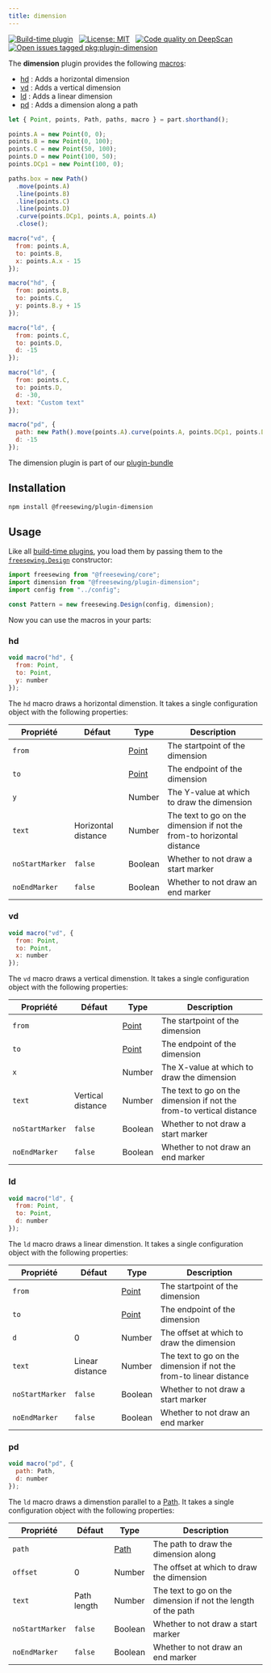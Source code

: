 ```yaml
---
title: dimension
---
```


[![Build-time plugin](https://img.shields.io/badge/Type-build--time-purple.svg)](/plugins) &nbsp; [![License: MIT](https://img.shields.io/npm/l/@freesewing/plugin-dimension.svg?label=License)](https://www.npmjs.com/package/@freesewing/plugin-dimension) &nbsp; [![Code quality on DeepScan](https://deepscan.io/api/teams/2114/projects/2993/branches/23256/badge/grade.svg)](https://deepscan.io/dashboard#view=project&tid=2114&pid=2993&bid=23256) &nbsp; [![Open issues tagged pkg:plugin-dimension](https://img.shields.io/github/issues/freesewing/freesewing/pkg:plugin-dimension.svg?label=Issues)](https://github.com/freesewing/freesewing/issues?q=is%3Aissue+is%3Aopen+label%3Apkg%3Aplugin-dimension)

The **dimension** plugin provides the following [macros](/plugins#macros):

- [hd](#hd) : Adds a horizontal dimension
- [vd](#vd) : Adds a vertical dimension
- [ld](#ld) : Adds a linear dimension
- [pd](#pd) : Adds a dimension along a path

<Example part="plugin_dimension" caption="An example of the different dimensinon macros" design={false} />

```js
let { Point, points, Path, paths, macro } = part.shorthand();

points.A = new Point(0, 0);
points.B = new Point(0, 100);
points.C = new Point(50, 100);
points.D = new Point(100, 50);
points.DCp1 = new Point(100, 0);

paths.box = new Path()
  .move(points.A)
  .line(points.B)
  .line(points.C)
  .line(points.D)
  .curve(points.DCp1, points.A, points.A)
  .close();

macro("vd", {
  from: points.A,
  to: points.B,
  x: points.A.x - 15
});

macro("hd", {
  from: points.B,
  to: points.C,
  y: points.B.y + 15
});

macro("ld", {
  from: points.C,
  to: points.D,
  d: -15
});

macro("ld", {
  from: points.C,
  to: points.D,
  d: -30,
  text: "Custom text"
});

macro("pd", {
  path: new Path().move(points.A).curve(points.A, points.DCp1, points.D),
  d: -15
});
```

<Tip>

The dimension plugin is part of our [plugin-bundle](/plugins/bundle)

</Tip>

## Installation

```bash
npm install @freesewing/plugin-dimension
```

## Usage

Like all [build-time plugins](/plugins#build-time-plugins), you load them by passing them to the [`freesewing.Design`](/api#design) constructor:

```js
import freesewing from "@freesewing/core";
import dimension from "@freesewing/plugin-dimension";
import config from "../config";

const Pattern = new freesewing.Design(config, dimension);
```

Now you can use the macros in your parts:

### hd

```js
void macro("hd", {
  from: Point,
  to: Point,
  y: number
});
```

The `hd` macro draws a horizontal dimenstion. It takes a single configuration object with the following properties:

| Propriété       | Défaut              | Type                | Description                                                            |
| --------------- | ------------------- | ------------------- | ---------------------------------------------------------------------- |
| `from`          |                     | [Point](/api/point) | The startpoint of the dimension                                        |
| `to`            |                     | [Point](/api/point) | The endpoint of the dimension                                          |
| `y`             |                     | Number              | The Y-value at which to draw the dimension                             |
| `text`          | Horizontal distance | Number              | The text to go on the dimension if not the from-to horizontal distance |
| `noStartMarker` | `false`             | Boolean             | Whether to not draw a start marker                                     |
| `noEndMarker`   | `false`             | Boolean             | Whether to not draw an end marker                                      |


### vd

```js
void macro("vd", {
  from: Point,
  to: Point,
  x: number
});
```

The `vd` macro draws a vertical dimenstion. It takes a single configuration object with the following properties:

| Propriété       | Défaut            | Type                | Description                                                          |
| --------------- | ----------------- | ------------------- | -------------------------------------------------------------------- |
| `from`          |                   | [Point](/api/point) | The startpoint of the dimension                                      |
| `to`            |                   | [Point](/api/point) | The endpoint of the dimension                                        |
| `x`             |                   | Number              | The X-value at which to draw the dimension                           |
| `text`          | Vertical distance | Number              | The text to go on the dimension if not the from-to vertical distance |
| `noStartMarker` | `false`           | Boolean             | Whether to not draw a start marker                                   |
| `noEndMarker`   | `false`           | Boolean             | Whether to not draw an end marker                                    |


### ld

```js
void macro("ld", {
  from: Point,
  to: Point,
  d: number
});
```

The `ld` macro draws a linear dimenstion. It takes a single configuration object with the following properties:

| Propriété       | Défaut          | Type                | Description                                                        |
| --------------- | --------------- | ------------------- | ------------------------------------------------------------------ |
| `from`          |                 | [Point](/api/point) | The startpoint of the dimension                                    |
| `to`            |                 | [Point](/api/point) | The endpoint of the dimension                                      |
| `d`             | 0               | Number              | The offset at which to draw the dimension                          |
| `text`          | Linear distance | Number              | The text to go on the dimension if not the from-to linear distance |
| `noStartMarker` | `false`         | Boolean             | Whether to not draw a start marker                                 |
| `noEndMarker`   | `false`         | Boolean             | Whether to not draw an end marker                                  |


### pd

```js
void macro("pd", {
  path: Path,
  d: number
});
```

The `ld` macro draws a dimenstion parallel to a [Path](/api/path). It takes a single configuration object with the following properties:

| Propriété       | Défaut      | Type              | Description                                                   |
| --------------- | ----------- | ----------------- | ------------------------------------------------------------- |
| `path`          |             | [Path](/api/path) | The path to draw the dimension along                          |
| `offset`        | 0           | Number            | The offset at which to draw the dimension                     |
| `text`          | Path length | Number            | The text to go on the dimension if not the length of the path |
| `noStartMarker` | `false`     | Boolean           | Whether to not draw a start marker                            |
| `noEndMarker`   | `false`     | Boolean           | Whether to not draw an end marker                             |
